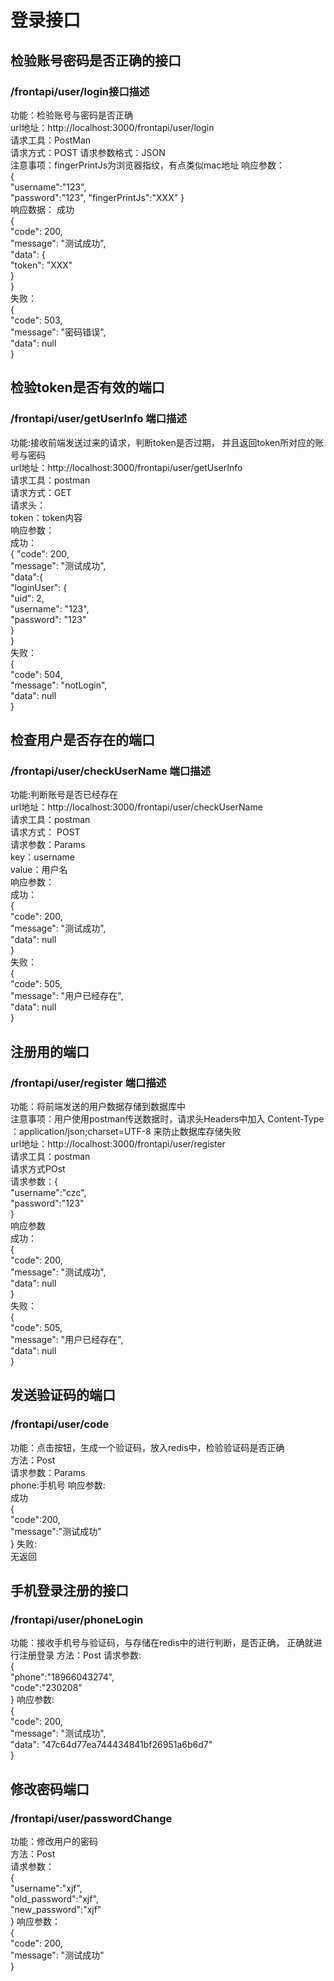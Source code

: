# 登录接口
## 检验账号密码是否正确的接口
### /frontapi/user/login接口描述
功能：检验账号与密码是否正确  
url地址：http://localhost:3000/frontapi/user/login  
请求工具：PostMan  
请求方式：POST 
请求参数格式：JSON  
注意事项：fingerPrintJs为浏览器指纹，有点类似mac地址
响应参数：  
{  
"username":"123",  
"password":"123",
 "fingerPrintJs":"XXX"
}  
响应数据：
成功  
{  
"code": 200,  
"message": "测试成功",  
"data": {  
"token": "XXX"  
}  
}  
失败：  
{  
"code": 503,  
"message": "密码错误",  
"data": null  
}

## 检验token是否有效的端口
### /frontapi/user/getUserInfo 端口描述
功能:接收前端发送过来的请求，判断token是否过期，
并且返回token所对应的账号与密码  
url地址：http://localhost:3000/frontapi/user/getUserInfo  
请求工具：postman  
请求方式：GET  
请求头：  
token：token内容  
响应参数：  
成功：  
{
"code": 200,  
"message": "测试成功",  
"data":{  
"loginUser": {  
"uid": 2,  
"username": "123",  
"password": "123"  
}  
}  
失败：  
{  
"code": 504,  
"message": "notLogin",  
"data": null  
}

## 检查用户是否存在的端口
### /frontapi/user/checkUserName 端口描述
功能:判断账号是否已经存在  
url地址：http://localhost:3000/frontapi/user/checkUserName  
请求工具：postman  
请求方式： POST  
请求参数：Params  
key：username  
value：用户名  
响应参数：  
成功：  
{  
"code": 200,  
"message": "测试成功",  
"data": null  
}  
失败：  
{  
"code": 505,  
"message": "用户已经存在",  
"data": null  
}
## 注册用的端口
### /frontapi/user/register 端口描述
功能：将前端发送的用户数据存储到数据库中  
注意事项：用户使用postman传送数据时，请求头Headers中加入
Content-Type ：application/json;charset=UTF-8
来防止数据库存储失败  
url地址：http://localhost:3000/frontapi/user/register  
请求工具：postman  
请求方式POst  
请求参数：{  
"username":"czc",  
"password":"123"  
}  
响应参数  
成功：  
{  
"code": 200,  
"message": "测试成功",  
"data": null  
}  
失败：  
{  
"code": 505,  
"message": "用户已经存在",  
"data": null  
}
## 发送验证码的端口
### /frontapi/user/code
功能：点击按钮，生成一个验证码，放入redis中，检验验证码是否正确  
方法：Post  
请求参数：Params  
phone:手机号 
响应参数:  
成功  
{  
"code":200,  
"message":"测试成功"  
}
失败:  
无返回

## 手机登录注册的接口
### /frontapi/user/phoneLogin
功能：接收手机号与验证码，与存储在redis中的进行判断，是否正确，
正确就进行注册登录
方法：Post
请求参数:  
{  
"phone":"18966043274",  
"code":"230208"   
}
响应参数:  
{  
"code": 200,  
"message": "测试成功",  
"data": "47c64d77ea744434841bf26951a6b6d7"  
}

## 修改密码端口  
### /frontapi/user/passwordChange  
功能：修改用户的密码  
方法：Post  
请求参数：  
{  
"username":"xjf",  
"old_password":"xjf",  
"new_password":"xjf"  
}
响应参数：  
{  
"code": 200,  
"message": "测试成功"  
}
